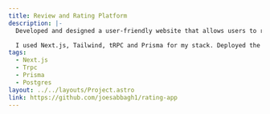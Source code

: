 ```yaml
---
title: Review and Rating Platform
description: |-
  Developed and designed a user-friendly website that allows users to review, rate and save their favorite restaurants, coffee shops and bars.

  I used Next.js, Tailwind, tRPC and Prisma for my stack. Deployed the website using AWS ECS on an EC2 instance using Docker for containerization, and Postgres for the database. Images were stored in an S3 bucket and served with CloudFront.
tags:
  - Next.js
  - Trpc
  - Prisma
  - Postgres
layout: ../../layouts/Project.astro
link: https://github.com/joesabbagh1/rating-app
---
```

